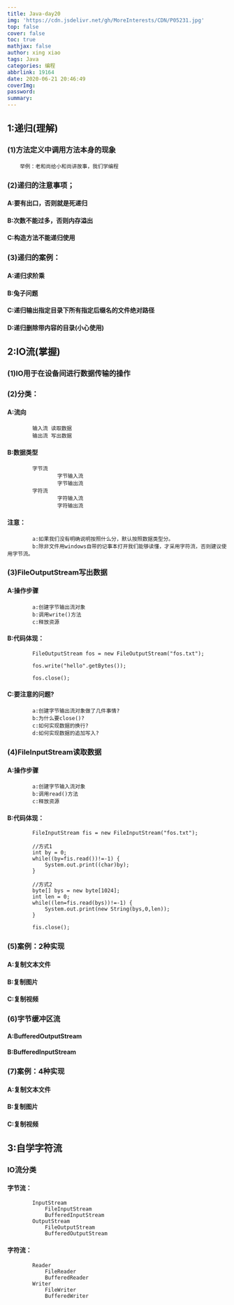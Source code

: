 ```yaml
---
title: Java-day20
img: 'https://cdn.jsdelivr.net/gh/MoreInterests/CDN/P05231.jpg'
top: false
cover: false
toc: true
mathjax: false
author: xing xiao
tags: Java
categories: 编程
abbrlink: 19164
date: 2020-06-21 20:46:49
coverImg:
password:
summary:
---
```

## 1:递归(理解)  

###	(1)方法定义中调用方法本身的现象
		举例：老和尚给小和尚讲故事，我们学编程
###	(2)递归的注意事项；
####		A:要有出口，否则就是死递归
####		B:次数不能过多，否则内存溢出
####		C:构造方法不能递归使用
###	(3)递归的案例：
####		A:递归求阶乘
####		B:兔子问题
####		C:递归输出指定目录下所有指定后缀名的文件绝对路径
####		D:递归删除带内容的目录(小心使用)

## 2:IO流(掌握)
###	(1)IO用于在设备间进行数据传输的操作	
###	(2)分类：
####		A:流向
			输入流	读取数据
			输出流	写出数据
####		B:数据类型
			字节流	
					字节输入流
					字节输出流
			字符流
					字符输入流
					字符输出流
####		注意：
			a:如果我们没有明确说明按照什么分，默认按照数据类型分。
			b:除非文件用windows自带的记事本打开我们能够读懂，才采用字符流，否则建议使用字节流。
###	(3)FileOutputStream写出数据
####		A:操作步骤
			a:创建字节输出流对象
			b:调用write()方法
			c:释放资源
			
####		B:代码体现：
			FileOutputStream fos = new FileOutputStream("fos.txt");
			
			fos.write("hello".getBytes());
			
			fos.close();
			
####		C:要注意的问题?
			a:创建字节输出流对象做了几件事情?
			b:为什么要close()?
			c:如何实现数据的换行?
			d:如何实现数据的追加写入?
###	(4)FileInputStream读取数据
####		A:操作步骤
			a:创建字节输入流对象
			b:调用read()方法
			c:释放资源
			
####		B:代码体现：
			FileInputStream fis = new FileInputStream("fos.txt");
			
			//方式1
			int by = 0;
			while((by=fis.read())!=-1) {
				System.out.print((char)by);
			}
			
			//方式2
			byte[] bys = new byte[1024];
			int len = 0;
			while((len=fis.read(bys))!=-1) {
				System.out.print(new String(bys,0,len));
			}
			
			fis.close();
###	(5)案例：2种实现
####		A:复制文本文件
####		B:复制图片
####		C:复制视频
###	(6)字节缓冲区流
####		A:BufferedOutputStream
####		B:BufferedInputStream
###	(7)案例：4种实现
####		A:复制文本文件
####		B:复制图片
####		C:复制视频
		
## 3:自学字符流
###	IO流分类
####		字节流：
			InputStream
				FileInputStream
				BufferedInputStream
			OutputStream
				FileOutputStream
				BufferedOutputStream
		
####		字符流：
			Reader
				FileReader
				BufferedReader
			Writer
				FileWriter
				BufferedWriter